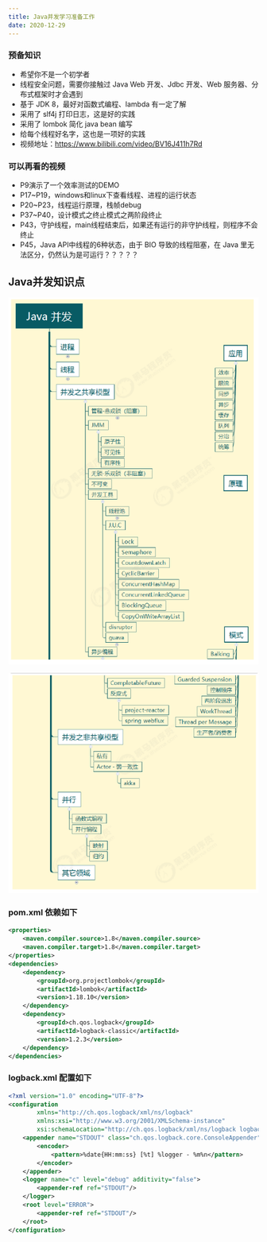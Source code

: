 ```yaml
---
title: Java并发学习准备工作
date: 2020-12-29
---
```


### 预备知识

- 希望你不是一个初学者
- 线程安全问题，需要你接触过 Java Web 开发、Jdbc 开发、Web 服务器、分布式框架时才会遇到
- 基于 JDK 8，最好对函数式编程、lambda 有一定了解
- 采用了 slf4j 打印日志，这是好的实践
- 采用了 lombok 简化 java bean 编写
- 给每个线程好名字，这也是一项好的实践
- 视频地址：https://www.bilibili.com/video/BV16J411h7Rd

### 可以再看的视频

- P9演示了一个效率测试的DEMO
- P17~P19，windows和linux下查看线程、进程的运行状态
- P20~P23，线程运行原理，栈帧debug
- P37~P40，设计模式之终止模式之两阶段终止
- P43，守护线程，main线程结束后，如果还有运行的非守护线程，则程序不会终止
- P45，Java API中线程的6种状态，由于 BIO 导致的线程阻塞，在 Java 里无法区分，仍然认为是可运行？？？？？



## Java并发知识点

![image-20201229155950377](https://raw.githubusercontent.com/MilesGO517/images/master/20201229155951.png)

![image-20201229160000565](https://raw.githubusercontent.com/MilesGO517/images/master/20201229160001.png)





### pom.xml 依赖如下

```xml
<properties>
    <maven.compiler.source>1.8</maven.compiler.source>
    <maven.compiler.target>1.8</maven.compiler.target>
</properties>
<dependencies>
    <dependency>
        <groupId>org.projectlombok</groupId>
        <artifactId>lombok</artifactId>
        <version>1.18.10</version>
    </dependency>
    <dependency>
        <groupId>ch.qos.logback</groupId>
        <artifactId>logback-classic</artifactId>
        <version>1.2.3</version>
    </dependency>
</dependencies>
```

### logback.xml 配置如下

```xml
<?xml version="1.0" encoding="UTF-8"?>
<configuration
        xmlns="http://ch.qos.logback/xml/ns/logback"
        xmlns:xsi="http://www.w3.org/2001/XMLSchema-instance"
        xsi:schemaLocation="http://ch.qos.logback/xml/ns/logback logback.xsd">
    <appender name="STDOUT" class="ch.qos.logback.core.ConsoleAppender">
        <encoder>
            <pattern>%date{HH:mm:ss} [%t] %logger - %m%n</pattern>
        </encoder>
    </appender>
    <logger name="c" level="debug" additivity="false">
        <appender-ref ref="STDOUT"/>
    </logger>
    <root level="ERROR">
        <appender-ref ref="STDOUT"/>
    </root>
</configuration>
```

